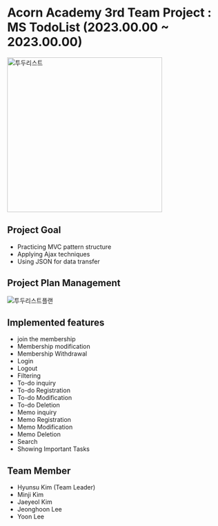 # Acorn Academy 3rd Team Project : MS TodoList (2023.00.00 ~ 2023.00.00)

<img width="359" alt="투두리스트" src="https://github.com/khs220507/AcornAcademy_TeamProejct_TodoList/assets/129834692/f7d078c3-8ce0-46fb-8188-e2c000d1f105">

## Project Goal
- Practicing MVC pattern structure
- Applying Ajax techniques
- Using JSON for data transfer


## Project Plan Management
![투두리스트플랜](https://github.com/khs220507/AcornAcademy_TeamProejct_TodoList/assets/129834692/0e1d8bcd-d9a2-42c2-8c01-46418cb29a05)

## Implemented features
- join the membership
- Membership modification
- Membership Withdrawal
- Login
- Logout
- Filtering
- To-do inquiry
- To-do Registration
- To-do Modification
- To-do Deletion
- Memo inquiry
- Memo Registration
- Memo Modification
- Memo Deletion
- Search
- Showing Important Tasks

## Team Member
- Hyunsu Kim (Team Leader)
- Minji Kim
- Jaeyeol Kim
- Jeonghoon Lee
- Yoon Lee 
